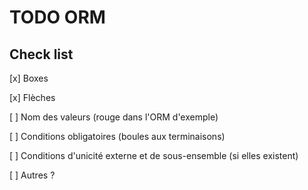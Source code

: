 # TODO ORM 

## Check list 

[x] Boxes

[x] Flèches

[ ] Nom des valeurs (rouge dans l'ORM d'exemple)

[ ] Conditions obligatoires (boules aux terminaisons)

[ ] Conditions d'unicité externe et de sous-ensemble (si elles existent)

[ ] Autres ?




